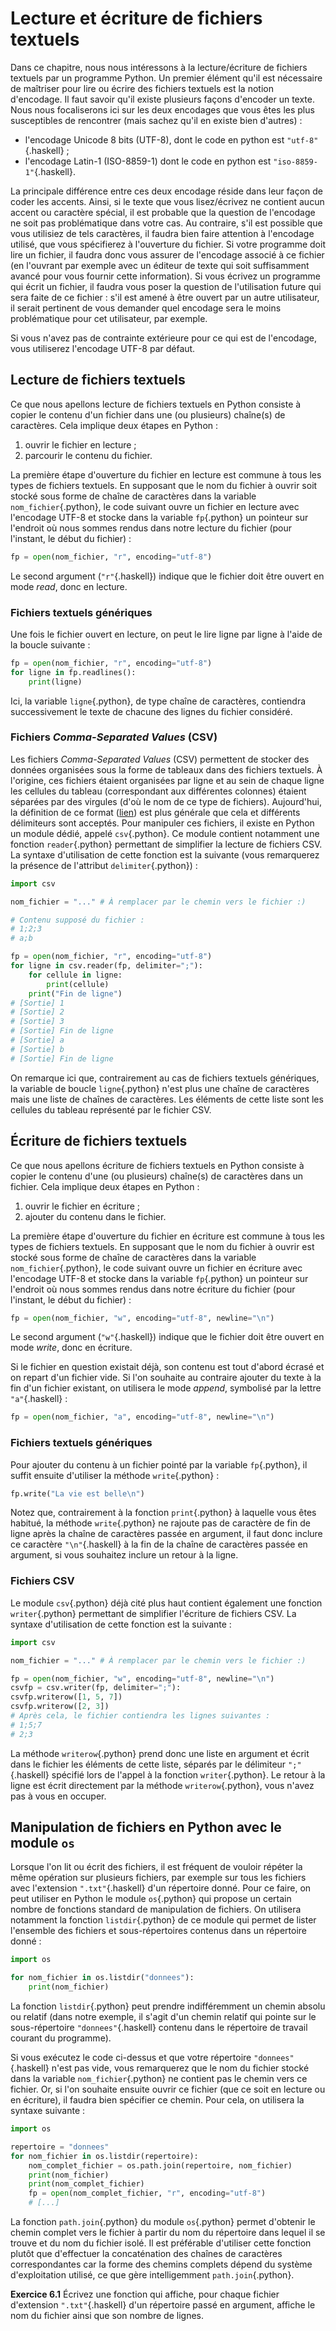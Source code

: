 # Lecture et écriture de fichiers textuels

Dans ce chapitre, nous nous intéressons à la lecture/écriture de fichiers textuels par un programme Python.
Un premier élément qu'il est nécessaire de maîtriser pour lire ou écrire des fichiers textuels est la notion d'encodage.
Il faut savoir qu'il existe plusieurs façons d'encoder un texte.
Nous nous focaliserons ici sur les deux encodages que vous êtes les plus susceptibles de rencontrer (mais sachez qu'il en existe bien d'autres) :

* l'encodage Unicode 8 bits (UTF-8), dont le code en python est `"utf-8"`{.haskell} ;
* l'encodage Latin-1 (ISO-8859-1) dont le code en python est `"iso-8859-1"`{.haskell}.

La principale différence entre ces deux encodage réside dans leur façon de coder les accents.
Ainsi, si le texte que vous lisez/écrivez ne contient aucun accent ou caractère spécial, il est probable que la question de l'encodage ne soit pas problématique dans votre cas.
Au contraire, s'il est possible que vous utilisiez de tels caractères, il faudra bien faire attention à l'encodage utilisé, que vous spécifierez à l'ouverture du fichier.
Si votre programme doit lire un fichier, il faudra donc vous assurer de l'encodage associé à ce fichier (en l'ouvrant par exemple avec un éditeur de texte qui soit suffisamment avancé pour vous fournir cette information).
Si vous écrivez un programme qui écrit un fichier, il faudra vous poser la question de l'utilisation future qui sera faite de ce fichier : s'il est amené à être ouvert par un autre utilisateur, il serait pertinent de vous demander quel encodage sera le moins problématique pour cet utilisateur, par exemple.

Si vous n'avez pas de contrainte extérieure pour ce qui est de l'encodage, vous utiliserez l'encodage UTF-8 par défaut.

## Lecture de fichiers textuels

Ce que nous apellons lecture de fichiers textuels en Python consiste à copier le contenu d'un fichier dans une (ou plusieurs) chaîne(s) de caractères.
Cela implique deux étapes en Python :

1. ouvrir le fichier en lecture ;
2. parcourir le contenu du fichier.

La première étape d'ouverture du fichier en lecture est commune à tous les types de fichiers textuels.
En supposant que le nom du fichier à ouvrir soit stocké sous forme de chaîne de caractères dans la variable `nom_fichier`{.python}, le code suivant ouvre un fichier en lecture avec l'encodage UTF-8 et stocke dans la variable `fp`{.python} un pointeur sur l'endroit où nous sommes rendus dans notre lecture du fichier (pour l'instant, le début du fichier) :
```python
fp = open(nom_fichier, "r", encoding="utf-8")
```

Le second argument (`"r"`{.haskell}) indique que le fichier doit être ouvert en mode _read_, donc en lecture.

### Fichiers textuels génériques

Une fois le fichier ouvert en lecture, on peut le lire ligne par ligne à l'aide de la boucle suivante :
```python
fp = open(nom_fichier, "r", encoding="utf-8")
for ligne in fp.readlines():
    print(ligne)
```
Ici, la variable `ligne`{.python}, de type chaîne de caractères, contiendra successivement le texte de chacune des lignes du fichier considéré.

### Fichiers _Comma-Separated Values_ (CSV)

Les fichiers _Comma-Separated Values_ (CSV) permettent de stocker des données organisées sous la forme de tableaux dans des fichiers textuels.
À l'origine, ces fichiers étaient organisées par ligne et au sein de chaque ligne les cellules du tableau (correspondant aux différentes colonnes) étaient séparées par des virgules (d'où le nom de ce type de fichiers).
Aujourd'hui, la définition de ce format ([lien](https://tools.ietf.org/html/rfc4180)) est plus générale que cela et différents délimiteurs sont acceptés.
Pour manipuler ces fichiers, il existe en Python un module dédié, appelé `csv`{.python}.
Ce module contient notamment une fonction `reader`{.python} permettant de simplifier la lecture de fichiers CSV.
La syntaxe d'utilisation de cette fonction est la suivante (vous remarquerez la présence de l'attribut `delimiter`{.python}) :
```python
import csv

nom_fichier = "..." # À remplacer par le chemin vers le fichier :)

# Contenu supposé du fichier :
# 1;2;3
# a;b

fp = open(nom_fichier, "r", encoding="utf-8")
for ligne in csv.reader(fp, delimiter=";"):
    for cellule in ligne:
        print(cellule)
    print("Fin de ligne")
# [Sortie] 1
# [Sortie] 2
# [Sortie] 3
# [Sortie] Fin de ligne
# [Sortie] a
# [Sortie] b
# [Sortie] Fin de ligne
```
On remarque ici que, contrairement au cas de fichiers textuels génériques, la variable de boucle `ligne`{.python} n'est plus une chaîne de caractères mais une liste de chaînes de caractères.
Les éléments de cette liste sont les cellules du tableau représenté par le fichier CSV.

## Écriture de fichiers textuels

Ce que nous apellons écriture de fichiers textuels en Python consiste à copier le contenu d'une (ou plusieurs) chaîne(s) de caractères dans un fichier.
Cela implique deux étapes en Python :

1. ouvrir le fichier en écriture ;
2. ajouter du contenu dans le fichier.

La première étape d'ouverture du fichier en écriture est commune à tous les types de fichiers textuels.
En supposant que le nom du fichier à ouvrir est stocké sous forme de chaîne de caractères dans la variable `nom_fichier`{.python}, le code suivant ouvre un fichier en écriture avec l'encodage UTF-8 et stocke dans la variable `fp`{.python} un pointeur sur l'endroit où nous sommes rendus dans notre écriture du fichier (pour l'instant, le début du fichier) :
```python
fp = open(nom_fichier, "w", encoding="utf-8", newline="\n")
```

Le second argument (`"w"`{.haskell}) indique que le fichier doit être ouvert en mode _write_, donc en écriture.

Si le fichier en question existait déjà, son contenu est tout d'abord écrasé et on repart d'un fichier vide.
Si l'on souhaite au contraire ajouter du texte à la fin d'un fichier existant, on utilisera le mode _append_, symbolisé par la lettre `"a"`{.haskell} :
```python
fp = open(nom_fichier, "a", encoding="utf-8", newline="\n")
```

### Fichiers textuels génériques

Pour ajouter du contenu à un fichier pointé par la variable `fp`{.python}, il suffit ensuite d'utiliser la méthode `write`{.python} :
```python
fp.write("La vie est belle\n")
```
Notez que, contrairement à la fonction `print`{.python} à laquelle vous êtes habitué, la méthode `write`{.python} ne rajoute pas de caractère de fin de ligne après la chaîne de caractères passée en argument, il faut donc inclure ce caractère `"\n"`{.haskell} à la fin de la chaîne de caractères passée en argument, si vous souhaitez inclure un retour à la ligne.

### Fichiers CSV

Le module `csv`{.python} déjà cité plus haut contient également une fonction `writer`{.python} permettant de simplifier l'écriture de fichiers CSV.
La syntaxe d'utilisation de cette fonction est la suivante :
```python
import csv

nom_fichier = "..." # À remplacer par le chemin vers le fichier :)

fp = open(nom_fichier, "w", encoding="utf-8", newline="\n")
csvfp = csv.writer(fp, delimiter=";"):
csvfp.writerow([1, 5, 7])
csvfp.writerow([2, 3])
# Après cela, le fichier contiendra les lignes suivantes :
# 1;5;7
# 2;3
```
La méthode `writerow`{.python} prend donc une liste en argument et écrit dans le fichier les éléments de cette liste, séparés par le délimiteur `";"`{.haskell} spécifié lors de l'appel à la fonction `writer`{.python}.
Le retour à la ligne est écrit directement par la méthode `writerow`{.python}, vous n'avez pas à vous en occuper.

## Manipulation de fichiers en Python avec le module `os`

Lorsque l'on lit ou écrit des fichiers, il est fréquent de vouloir répéter la même opération sur plusieurs fichiers, par exemple sur tous les fichiers avec l'extension `".txt"`{.haskell} d'un répertoire donné.
Pour ce faire, on peut utiliser en Python le module `os`{.python} qui propose un certain nombre de fonctions standard de manipulation de fichiers.
On utilisera notamment la fonction `listdir`{.python} de ce module qui permet de lister l'ensemble des fichiers et sous-répertoires contenus dans un répertoire donné :
```python
import os

for nom_fichier in os.listdir("donnees"):
    print(nom_fichier)
```

La fonction `listdir`{.python} peut prendre indifféremment un chemin absolu ou relatif (dans notre exemple, il s'agit d'un chemin relatif qui pointe sur le sous-répertoire `"donnees"`{.haskell} contenu dans le répertoire de travail courant du programme).

Si vous exécutez le code ci-dessus et que votre répertoire `"donnees"`{.haskell} n'est pas vide, vous remarquerez que le nom du fichier stocké dans la variable `nom_fichier`{.python} ne contient pas le chemin vers ce fichier.
Or, si l'on souhaite ensuite ouvrir ce fichier (que ce soit en lecture ou en écriture), il faudra bien spécifier ce chemin.
Pour cela, on utilisera la syntaxe suivante :
```python
import os

repertoire = "donnees"
for nom_fichier in os.listdir(repertoire):
    nom_complet_fichier = os.path.join(repertoire, nom_fichier)
    print(nom_fichier)
    print(nom_complet_fichier)
    fp = open(nom_complet_fichier, "r", encoding="utf-8")
    # [...]
```
La fonction `path.join`{.python} du module `os`{.python} permet d'obtenir le chemin complet vers le fichier à partir du nom du répertoire dans lequel il se trouve et du nom du fichier isolé.
Il est préférable d'utiliser cette fonction plutôt que d'effectuer la concaténation des chaînes de caractères correspondantes car la forme des chemins complets dépend du système d'exploitation utilisé, ce que gère intelligemment `path.join`{.python}.

**Exercice 6.1**
Écrivez une fonction qui affiche, pour chaque fichier d'extension `".txt"`{.haskell} d'un répertoire passé en argument, affiche le nom du fichier ainsi que son nombre de lignes.
